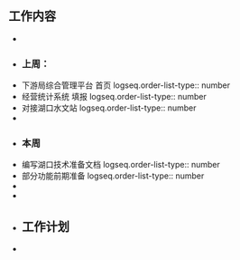 ## 工作内容
-
- ### 上周：
- 下游局综合管理平台     首页
  logseq.order-list-type:: number
- 经营统计系统                填报
  logseq.order-list-type:: number
- 对接湖口水文站
  logseq.order-list-type:: number
-
- ### 本周
- 编写湖口技术准备文档
  logseq.order-list-type:: number
- 部分功能前期准备
  logseq.order-list-type:: number
-
-
- ## 工作计划
-